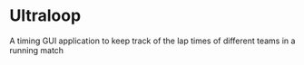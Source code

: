 # Ultraloop
A timing GUI application to keep track of the lap times of different teams in a running match
